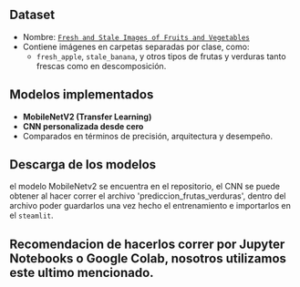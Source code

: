 ## Dataset

-  Nombre: [`Fresh and Stale Images of Fruits and Vegetables`](https://www.kaggle.com/datasets/raghavrpotdar/fresh-and-stale-images-of-fruits-and-vegetables)
- Contiene imágenes en carpetas separadas por clase, como:
  - `fresh_apple`, `stale_banana`, y otros tipos de frutas y verduras tanto frescas como en descomposición.

## Modelos implementados

- **MobileNetV2 (Transfer Learning)**
- **CNN personalizada desde cero**
- Comparados en términos de precisión, arquitectura y desempeño.

## Descarga de los modelos

el modelo MobileNetv2 se encuentra en el repositorio, el CNN se puede obtener al hacer correr el archivo 'prediccion_frutas_verduras',
dentro del archivo poder guardarlos una vez hecho el entrenamiento e importarlos en el `steamlit`.

## Recomendacion de hacerlos correr por Jupyter Notebooks o Google Colab, nosotros utilizamos este ultimo mencionado.
